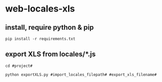 # web-locales-xls

## install, require python & pip

```
pip install -r requirements.txt
```

## export XLS from locales/*.js

```
cd #project#

python exportXLS.py #import_locales_filepath# #export_xls_filename#
```
